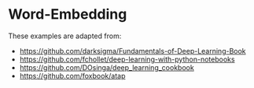 # Word-Embedding
These examples are adapted from:
* https://github.com/darksigma/Fundamentals-of-Deep-Learning-Book
* https://github.com/fchollet/deep-learning-with-python-notebooks
* https://github.com/DOsinga/deep_learning_cookbook
* https://github.com/foxbook/atap
